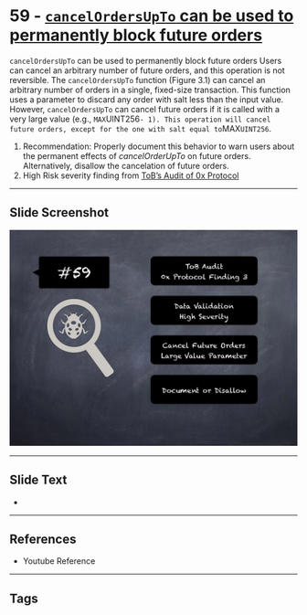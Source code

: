 
# 59 - [`cancelOrdersUpTo` can be used to permanently block future orders](./`cancelOrdersUpTo`%20can%20be%20used%20to%20permanently%20block%20future%20orders.md)

`cancelOrdersUpTo` can be used to permanently block future orders Users can cancel an arbitrary number of future orders, and this operation is not reversible. The `cancelOrdersUpTo` function (Figure 3.1) can cancel an arbitrary number of orders in a single, fixed-size transaction. This function uses a parameter to discard any order with salt less than the input value. However, `cancelOrdersUpTo` can cancel future orders if it is called with a very large value (e.g., `MAX`UINT256` - 1). This operation will cancel future orders, except for the one with salt equal to `MAX`UINT256`.


1.  Recommendation: Properly document this behavior to warn users about the permanent effects of _cancelOrderUpTo_ on future orders. Alternatively, disallow the cancelation of future orders.
2.  High Risk severity finding from [ToB’s Audit of 0x Protocol](https://github.com/trailofbits/publications/blob/master/reviews/0x-protocol.pdf)


___
## Slide Screenshot
![059.png](../../images/7.%20Audit%20Findings%20101/059.png)
___
## Slide Text
- 
___
## References
- Youtube Reference
___
## Tags
